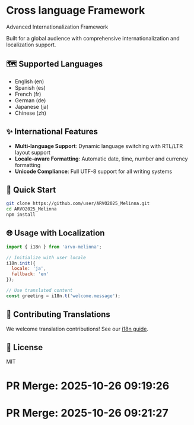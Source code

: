 # Cross language Framework

Advanced Internationalization Framework

Built for a global audience with comprehensive internationalization and localization support.

## 🗺️ Supported Languages

- English (en)
- Spanish (es) 
- French (fr)
- German (de)
- Japanese (ja)
- Chinese (zh)

## ✨ International Features

- **Multi-language Support**: Dynamic language switching with RTL/LTR layout support
- **Locale-aware Formatting**: Automatic date, time, number and currency formatting
- **Unicode Compliance**: Full UTF-8 support for all writing systems

## 🚀 Quick Start

```bash
git clone https://github.com/user/ARVO2025_Melinna.git
cd ARVO2025_Melinna
npm install
```

## 🌐 Usage with Localization

```javascript
import { i18n } from 'arvo-melinna';

// Initialize with user locale
i18n.init({ 
  locale: 'ja',
  fallback: 'en'
});

// Use translated content
const greeting = i18n.t('welcome.message');
```

## 🤝 Contributing Translations

We welcome translation contributions! See our [i18n guide](docs/i18n.md).

## 📄 License

MIT

# PR Merge: 2025-10-26 09:19:26

# PR Merge: 2025-10-26 09:21:27
